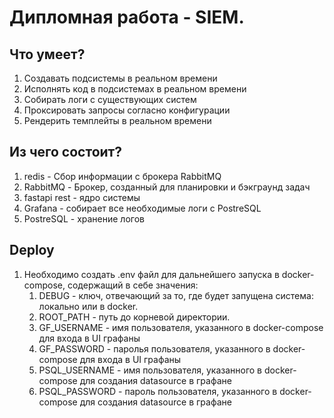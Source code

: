 # Дипломная работа - SIEM.

## Что умеет?

1. Создавать подсистемы в реальном времени
2. Исполнять код в подсистемах в реальном времени
3. Собирать логи с существующих систем
4. Проксировать запросы согласно конфигурации
5. Рендерить темплейты в реальном времени

## Из чего состоит?

1. redis - Сбор информации с брокера RabbitMQ
2. RabbitMQ - Брокер, созданный для планировки и бэкграунд задач
3. fastapi rest - ядро системы
4. Grafana - собирает все необходимые логи с PostreSQL
5. PostreSQL - хранение логов

## Deploy

1. Необходимо создать .env файл для дальнейшего запуска в docker-compose, содержащий в себе значения:
    1. DEBUG - ключ, отвечающий за то, где будет запущена система: локально или в docker.
    2. ROOT_PATH - путь до корневой директории.
    3. GF_USERNAME - имя пользователя, указанного в docker-compose для входа в UI графаны
    4. GF_PASSWORD - паролья пользователя, указанного в docker-compose для входа в UI графаны
    5. PSQL_USERNAME - имя пользователя, указанного в docker-compose для создания datasource в графане
    6. PSQL_PASSWORD - пароль пользователя, указанного в docker-compose для создания datasource в графане
